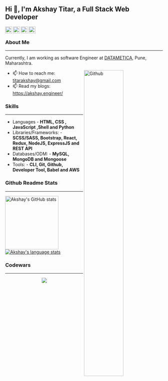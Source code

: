 ## Hi 👋, I'm Akshay Titar, a Full Stack Web Developer ##

<a href="https://www.linkedin.com/in/titarakshay/">
  <img align="left" alt="Akshay's Linkdein" width="22px" src="https://cdn.jsdelivr.net/npm/simple-icons@v3/icons/linkedin.svg" />
</a>
<a href="https://twitter.com/akshaytitar">
  <img align="left" alt="Akshay's Twitter" width="22px" src="https://cdn.jsdelivr.net/npm/simple-icons@v3/icons/twitter.svg" />
</a>
<a href="https://medium.com/@197akshaytitar">
  <img align="left" alt="Akshay's Medium" width="22px" src="https://cdn.jsdelivr.net/npm/simple-icons@v3/icons/medium.svg" />
</a>
<a href="https://github.com/titarakshay">
  <img align="left" alt="Akshay's Github" width="22px" src="https://cdn.jsdelivr.net/npm/simple-icons@v3/icons/github.svg" />
</a>
&nbsp;

### About Me ###
----------------------------------------------------------------------------------------------------------------------------
Currently, I am working as software Engineer  at [DATAMETICA](https://www.datametica.com/in/), Pune, Maharashtra.

<img width="50%" align="right" alt="Github" src="https://raw.githubusercontent.com/onimur/.github/master/.resources/git-header.svg" />

- 📫 How to reach me: titarakshay@gmail.com
- 📫 Read my blogs: https://akshay.engineer/

### Skills ###
----------------------------------------------------------------------------------------------------------------------------
- Languages - **HTML, CSS , JavaScript ,Shell  and Python**
- Libraries/Frameworks: - **SCSS/SASS, Bootstrap, React, Redux, NodeJS, ExpressJS and REST API**
- Databases/ODM: - **MySQL, MongoDB and Mongoose**
- Tools: - **CLI, Git, Github, Developer Tool, Babel and AWS**

### Github Readme Stats ###
----------------------------------------------------------------------------------------------------------------------------
<a href="https://profile-summary-for-github.com/user/titarakshay">
  <img align="left" height="170px" src="https://github-readme-stats.vercel.app/api?username=titarakshay&show_icons=true&line_height=27&count_private=true&include_all_commits=true" alt="Akshay's GitHub stats"/>
  <img src="https://github-readme-stats.vercel.app/api/top-langs/?username=titarakshay&hide_langs_below=5&layout=compact" alt="Akshay's language stats"/>
</a>

### Codewars ###
----------------------------------------------------------------------------------------------------------------------------
<p align="center">
  <a href="https://www.codewars.com/users/titarakshay">
    <img src="https://www.codewars.com/users/titarakshay/badges/large" />
  </a>
</p>  
